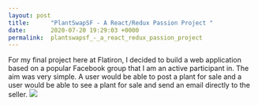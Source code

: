 ```yaml
---
layout: post
title:      "PlantSwapSF - A React/Redux Passion Project "
date:       2020-07-20 19:29:03 +0000
permalink:  plantswapsf_-_a_react_redux_passion_project
---
```



For my final project here at Flatiron, I decided to build a web application based on a popular Facebook group that I am an active participant in. The aim was very simple. A user would be able to post a plant for sale and a user would be able to see a plant for sale and send an email directly to the seller. ![](http://)
